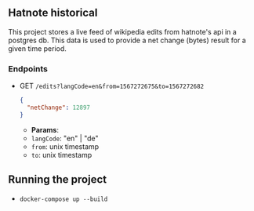 ## Hatnote historical

This project stores a live feed of wikipedia edits from hatnote's api in a postgres db. This data is used to provide a net change (bytes) result for a given time period.

### Endpoints

- GET `/edits?langCode=en&from=1567272675&to=1567272682`

  ```json
  {
    "netChange": 12897
  }
  ```

  - **Params**:
  - `langCode`: "en" | "de"
  - `from`: unix timestamp
  - `to`: unix timestamp

## Running the project

- `docker-compose up --build`
